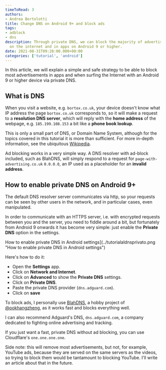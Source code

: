 ```yaml
---
timeToRead: 3
authors:
- Andrea Bortolotti
title: Change DNS on Android 9+ and block ads
tags:
- adblock
- dns
description: Through private DNS, we can block the majority of advertisements
  on the internet and in apps on Android 9 or higher.
date: 2021-08-31T09:28:00.000+00:00
categories: ['tutorial', 'android']
---
```

In this article, we will explain a simple and safe strategy to be able to block most advertisements in apps and when surfing the Internet with an Android 9 or higher device via private DNS. <!--more-->


## What is DNS

When you visit a website, e.g. `bortox.co.uk`, your device doesn't know what IP address the page `bortox.co.uk` corresponds to, so it will make a request to a **resolution DNS server**, which will reply with the **home address** of the webpage, e.g. `185.199.108.153` a bit like a **phone book lookup**.

This is only a small part of DNS, or Domain Name System, although for the topics covered in this tutorial it is more than sufficient. For more in-depth information, see the ubiquitous [Wikipedia](https://en.wikipedia.org/wiki/Domain_Name_System).

Ad blocking works in a very simple way. A DNS resolver with ad-block included, such as BlahDNS, will simply respond to a request for `page-with-advertising.co.uk` `0.0.0.0`, an IP used as a placeholder for an **invalid address**.

## How to enable private DNS on Android 9+

The default DNS resolver server communicates via http, so your requests can be seen by other users in the network, and in particular cases, even manipulated.

In order to communicate with an HTTPS server, i.e. with encrypted requests between you and the server, you need to fiddle around a bit, but fortunately from Android 9 onwards it has become very simple: just enable the **Private DNS** option in the settings.

How to enable private DNS in Android settings](../tutorialaldnsprivato.png "How to enable private DNS in Android settings")

Here's how to do it:

* Open the **Settings** app.
* Click on **Network and Internet**.
* Click on **Advanced** to show the **Private DNS** settings.
* Click on **Private DNS**.
* Paste the private DNS provider (`dns.adguard.com`).
* Click on **save**

To block ads, I personally use [BlahDNS](https://blahdns.com/ "BlahDNS site"), a hobby project of [@ookhangzheng](https://github.com/ookangzheng "GitHub profile ookhangzheng"), as it works fast and blocks everything well.

I can also recommend Adguard's DNS, `dns.adguard.com`, a company dedicated to fighting online advertising and tracking.

If you just want a fast, private DNS without ad blocking, you can use Cloudflare's `one.one.one.one`.

Side note: this will remove most advertisements, but not, for example, YouTube ads, because they are served on the same servers as the videos, so trying to block them would be tantamount to blocking YouTube. I'll write an article about that in the future.